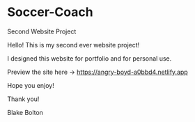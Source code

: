 # Soccer-Coach

Second Website Project

Hello! This is my second ever website project!

I designed this website for portfolio and for personal use.

Preview the site here -> https://angry-boyd-a0bbd4.netlify.app

Hope you enjoy!

Thank you!

Blake Bolton
